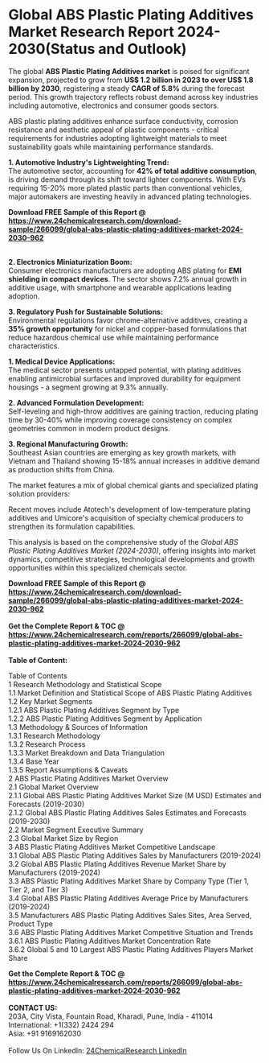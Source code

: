 <h1>Global ABS Plastic Plating Additives Market Research Report 2024-2030(Status and Outlook)</h1><p>The global <strong>ABS Plastic Plating Additives market</strong> is poised for significant expansion, projected to grow from <strong>US$ 1.2 billion in 2023 to over US$ 1.8 billion by 2030</strong>, registering a steady <strong>CAGR of 5.8%</strong> during the forecast period. This growth trajectory reflects robust demand across key industries including automotive, electronics and consumer goods sectors.</p><p>ABS plastic plating additives enhance surface conductivity, corrosion resistance and aesthetic appeal of plastic components - critical requirements for industries adopting lightweight materials to meet sustainability goals while maintaining performance standards.</p><p><strong>1. Automotive Industry's Lightweighting Trend:</strong><br>
The automotive sector, accounting for <strong>42% of total additive consumption</strong>, is driving demand through its shift toward lighter components. With EVs requiring 15-20% more plated plastic parts than conventional vehicles, major automakers are investing heavily in advanced plating technologies.</p><div><b>Download FREE Sample of this Report @ 
            <a href="https://www.24chemicalresearch.com/download-sample/266099/global-abs-plastic-plating-additives-market-2024-2030-962">
            https://www.24chemicalresearch.com/download-sample/266099/global-abs-plastic-plating-additives-market-2024-2030-962</a></b></div><br><p><strong>2. Electronics Miniaturization Boom:</strong><br>
Consumer electronics manufacturers are adopting ABS plating for <strong>EMI shielding in compact devices</strong>. The sector shows 7.2% annual growth in additive usage, with smartphone and wearable applications leading adoption.</p><p><strong>3. Regulatory Push for Sustainable Solutions:</strong><br>
Environmental regulations favor chrome-alternative additives, creating a <strong>35% growth opportunity</strong> for nickel and copper-based formulations that reduce hazardous chemical use while maintaining performance characteristics.</p><p><strong>1. Medical Device Applications:</strong><br>
The medical sector presents untapped potential, with plating additives enabling antimicrobial surfaces and improved durability for equipment housings - a segment growing at 9.3% annually.</p><p><strong>2. Advanced Formulation Development:</strong><br>
Self-leveling and high-throw additives are gaining traction, reducing plating time by 30-40% while improving coverage consistency on complex geometries common in modern product designs.</p><p><strong>3. Regional Manufacturing Growth:</strong><br>
Southeast Asian countries are emerging as key growth markets, with Vietnam and Thailand showing 15-18% annual increases in additive demand as production shifts from China.</p><p>The market features a mix of global chemical giants and specialized plating solution providers:</p><p>Recent moves include Atotech's development of low-temperature plating additives and Umicore's acquisition of specialty chemical producers to strengthen its formulation capabilities.</p><p>This analysis is based on the comprehensive study of the <em>Global ABS Plastic Plating Additives Market (2024-2030)</em>, offering insights into market dynamics, competitive strategies, technological developments and growth opportunities within this specialized chemicals sector.</p><div><b>Download FREE Sample of this Report @ 
            <a href="https://www.24chemicalresearch.com/download-sample/266099/global-abs-plastic-plating-additives-market-2024-2030-962">
            https://www.24chemicalresearch.com/download-sample/266099/global-abs-plastic-plating-additives-market-2024-2030-962</a></b></div><br><div><b>Get the Complete Report & TOC @ 
            <a href="https://www.24chemicalresearch.com/reports/266099/global-abs-plastic-plating-additives-market-2024-2030-962">
            https://www.24chemicalresearch.com/reports/266099/global-abs-plastic-plating-additives-market-2024-2030-962</a></b></div><br>
            <b>Table of Content:</b><p>Table of Contents<br />
1 Research Methodology and Statistical Scope<br />
1.1 Market Definition and Statistical Scope of ABS Plastic Plating Additives<br />
1.2 Key Market Segments<br />
1.2.1 ABS Plastic Plating Additives Segment by Type<br />
1.2.2 ABS Plastic Plating Additives Segment by Application<br />
1.3 Methodology & Sources of Information<br />
1.3.1 Research Methodology<br />
1.3.2 Research Process<br />
1.3.3 Market Breakdown and Data Triangulation<br />
1.3.4 Base Year<br />
1.3.5 Report Assumptions & Caveats<br />
2 ABS Plastic Plating Additives Market Overview<br />
2.1 Global Market Overview<br />
2.1.1 Global ABS Plastic Plating Additives Market Size (M USD) Estimates and Forecasts (2019-2030)<br />
2.1.2 Global ABS Plastic Plating Additives Sales Estimates and Forecasts (2019-2030)<br />
2.2 Market Segment Executive Summary<br />
2.3 Global Market Size by Region<br />
3 ABS Plastic Plating Additives Market Competitive Landscape<br />
3.1 Global ABS Plastic Plating Additives Sales by Manufacturers (2019-2024)<br />
3.2 Global ABS Plastic Plating Additives Revenue Market Share by Manufacturers (2019-2024)<br />
3.3 ABS Plastic Plating Additives Market Share by Company Type (Tier 1, Tier 2, and Tier 3)<br />
3.4 Global ABS Plastic Plating Additives Average Price by Manufacturers (2019-2024)<br />
3.5 Manufacturers ABS Plastic Plating Additives Sales Sites, Area Served, Product Type<br />
3.6 ABS Plastic Plating Additives Market Competitive Situation and Trends<br />
3.6.1 ABS Plastic Plating Additives Market Concentration Rate<br />
3.6.2 Global 5 and 10 Largest ABS Plastic Plating Additives Players Market Share </p><div><b>Get the Complete Report & TOC @ 
            <a href="https://www.24chemicalresearch.com/reports/266099/global-abs-plastic-plating-additives-market-2024-2030-962">
            https://www.24chemicalresearch.com/reports/266099/global-abs-plastic-plating-additives-market-2024-2030-962</a></b></div><br><b>CONTACT US:</b><br>
            203A, City Vista, Fountain Road, Kharadi, Pune, India - 411014<br>
            International: +1(332) 2424 294<br>
            Asia: +91 9169162030 <br><br>
            Follow Us On LinkedIn: <a href="https://www.linkedin.com/company/24chemicalresearch/">24ChemicalResearch LinkedIn</a>